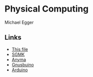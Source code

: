 
Physical Computing
==================


Michael Egger



Links
----

- [This file](https://github.com/mirdej/gnusbuino-workshop)
- [SGMK](http://www.mechatronicart.ch)
- [Anyma](http://www.anyma.ch)
- [Gnusbuino](http://wiki.sgmk-ssam.ch/index.php/Gnusbuino)
- [Arduino](http://arduino.cc)
